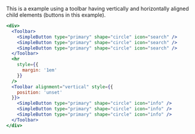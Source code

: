 This is a example using a toolbar having vertically and horizontally aligned child elements (buttons in this example).

```jsx
<div>
  <Toolbar>
    <SimpleButton type="primary" shape="circle" icon="search" />
    <SimpleButton type="primary" shape="circle" icon="search" />
    <SimpleButton type="primary" shape="circle" icon="search" />
  </Toolbar>
  <hr
    style={{
      margin: '1em'
    }}
  />
  <Toolbar alignment="vertical" style={{
    position: 'unset'
  }}>
    <SimpleButton type="primary" shape="circle" icon="info" />
    <SimpleButton type="primary" shape="circle" icon="info" />
    <SimpleButton type="primary" shape="circle" icon="info" />
  </Toolbar>
</div>
```
